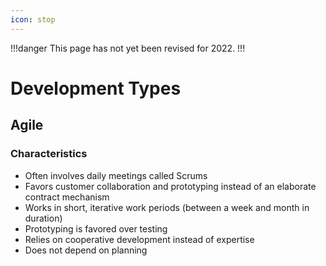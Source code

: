```yaml
---
icon: stop
---
```


!!!danger
This page has not yet been revised for 2022.
!!!

# Development Types

## Agile

### Characteristics

- Often involves daily meetings called Scrums
- Favors customer collaboration and prototyping instead of an elaborate contract mechanism
- Works in short, iterative work periods (between a week and month in duration)
- Prototyping is favored over testing
- Relies on cooperative development instead of expertise
- Does not depend on planning
